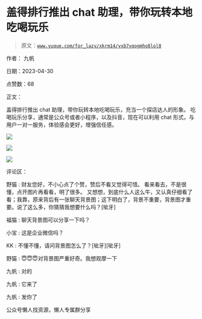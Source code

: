 # 盖得排行推出 chat 助理，带你玩转本地吃喝玩乐

> 原文：[`www.yuque.com/for_lazy/xkrm14/yxb7vqogmho8lol8`](https://www.yuque.com/for_lazy/xkrm14/yxb7vqogmho8lol8)



作者： 九帆



日期：2023-04-30



点赞数：68



正文：



盖得排行推出 chat 助理，带你玩转本地吃喝玩乐，充当一个探店达人的形象。 吃喝玩乐分享，通常是公众号或者小程序，以及抖音，现在可以利用 chat 形式，与用户一对一服务，体验感会更好，增强信任感。



![](img/73064e376810da69b27385b08a250a16.png)



![](img/295e132035a99cb0479579c2fb62fed4.png)



![](img/46dd5343317894d783313d6deb6e5506.png)



评论区：



野猫 : 财友您好，不小心点了个赞，赞后不看又觉得可惜。 看来看去，不是很懂，点开图片再看看，明了很多。 又想想，到底什么人这么牛，又认真仔细看了看；我靠，原来背后有一张聊天背景图；这下明白了，背景不重要，背景图才重要。说了这么多，你猜猜我想要什么吗？[呲牙]



福猫 : 聊天背景图可以分享一下吗？



小宝 : 这是企业微信吗？



KK : 不懂不懂，请问背景图怎么了？[呲牙][呲牙]



野猫 : 😇😇😇对背景图严重好奇。我想观摩一下



九帆 : 对的



九帆 : 它来了



九帆 : 发你了



公众号懒人找资源，懒人专属群分享

